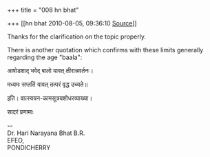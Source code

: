 +++
title = "008 hn bhat"

+++
[[hn bhat	2010-08-05, 09:36:10 [Source](https://groups.google.com/g/bvparishat/c/HrzWWGVWESk)]]



Thanks for the clarification on the topic properly.

  

There is another quotation which confirms with these limits generally regarding the age "baala":

  

आषोडशाद् भवेद् बालो यावत् क्षीरान्नवर्तनः।

मध्यमः सप्ततिं यावत् तत्परं वृद्ध उच्यते॥

  

इति। वात्स्ययन-कामसूत्रयशोधरव्याख्या।

  

सादरं प्रणामाः

  

  
--  
Dr. Hari Narayana Bhat B.R.  
EFEO,  
PONDICHERRY  


